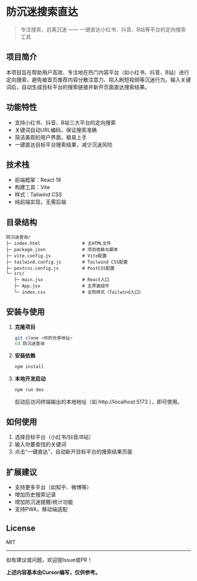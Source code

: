 # 防沉迷搜索直达

> 专注搜索，远离沉迷 —— 一键直达小红书、抖音、B站等平台的定向搜索工具

## 项目简介

本项目旨在帮助用户高效、专注地在热门内容平台（如小红书、抖音、B站）进行定向搜索，避免被首页推荐内容分散注意力、陷入刷短视频等沉迷行为。输入关键词后，自动生成目标平台的搜索链接并新开页面直达搜索结果。

## 功能特性
- 支持小红书、抖音、B站三大平台的定向搜索
- 关键词自动URL编码，保证搜索准确
- 简洁美观的用户界面，极易上手
- 一键直达目标平台搜索结果，减少沉迷风险

## 技术栈
- 前端框架：React 18
- 构建工具：Vite
- 样式：Tailwind CSS
- 纯前端实现，无需后端

## 目录结构
```
防沉迷查询/
├─ index.html                # 主HTML文件
├─ package.json              # 项目依赖与脚本
├─ vite.config.js            # Vite配置
├─ tailwind.config.js        # Tailwind CSS配置
├─ postcss.config.js         # PostCSS配置
└─ src/
   ├─ main.jsx               # React入口
   ├─ App.jsx                # 主界面组件
   └─ index.css              # 全局样式（Tailwind入口）
```

## 安装与使用

1. **克隆项目**
   ```sh
   git clone <你的仓库地址>
   cd 防沉迷查询
   ```
2. **安装依赖**
   ```sh
   npm install
   ```
3. **本地开发启动**
   ```sh
   npm run dev
   ```
   启动后访问终端输出的本地地址（如 http://localhost:5173 ），即可使用。

## 如何使用
1. 选择目标平台（小红书/抖音/B站）
2. 输入你要查找的关键词
3. 点击“一键直达”，自动新开目标平台的搜索结果页面

## 扩展建议
- 支持更多平台（如知乎、微博等）
- 增加历史搜索记录
- 增加防沉迷提醒/统计功能
- 支持PWA，移动端适配

## License
MIT

---

如有建议或问题，欢迎提Issue或PR！ 

**上述内容基本由Cursor编写，仅供参考。**